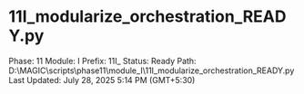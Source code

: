 # 11I_modularize_orchestration_READY.py

Phase: 11
Module: I
Prefix: 11I_
Status: Ready
Path: D:\MAGIC\scripts\phase11\module_I\11I_modularize_orchestration_READY.py
Last Updated: July 28, 2025 5:14 PM (GMT+5:30)
